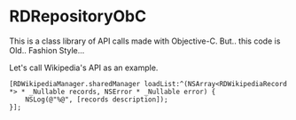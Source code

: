# RDRepositoryObC
This is a class library of API calls made with Objective-C.
But.. this code is Old..  Fashion Style...

Let's call Wikipedia's API as an example.

```objc
[RDWikipediaManager.sharedManager loadList:^(NSArray<RDWikipediaRecord *> * _Nullable records, NSError * _Nullable error) {
    NSLog(@"%@", [records description]);
}];
